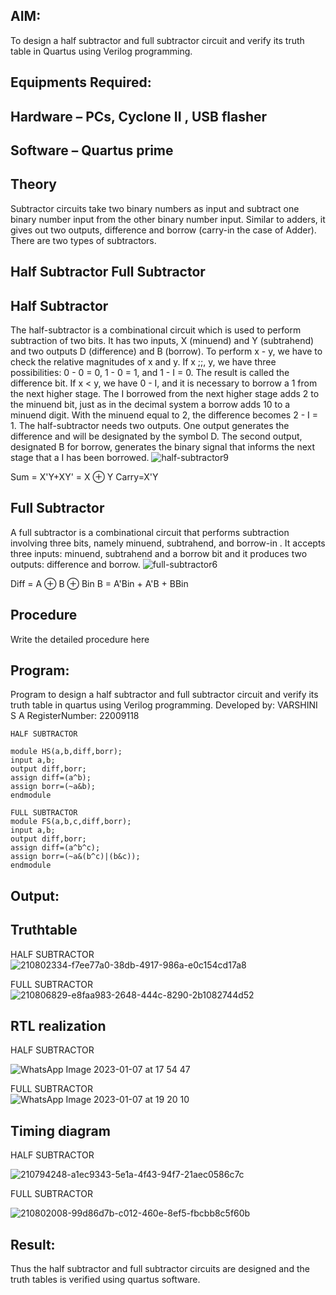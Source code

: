 
## AIM:
To design a half subtractor and full subtractor circuit and verify its truth table in Quartus using Verilog programming.

## Equipments Required:
## Hardware – PCs, Cyclone II , USB flasher
## Software – Quartus prime
## Theory
Subtractor circuits take two binary numbers as input and subtract one binary number input from the other binary number input. Similar to adders, it gives out two outputs, difference and borrow (carry-in the case of Adder). There are two types of subtractors.

## Half Subtractor Full Subtractor
## Half Subtractor
The half-subtractor is a combinational circuit which is used to perform subtraction of two bits. It has two inputs, X (minuend) and Y (subtrahend) and two outputs D (difference) and B (borrow). To perform x - y, we have to check the relative magnitudes of x and y. If x ;;, y, we have three possibilities: 0 - 0 = 0, 1 - 0 = 1, and 1 - I = 0. The result is called the difference bit. If x < y, we have 0 - I, and it is necessary to borrow a 1 from the next higher stage. The I borrowed from the next higher stage adds 2 to the minuend bit, just as in the decimal system a borrow adds 10 to a minuend digit. With the minuend equal to 2, the difference becomes 2 - I = 1. The half-subtractor needs two outputs. One output generates the difference and will be designated by the symbol D. The second output, designated B for borrow, generates the binary signal that informs the next stage that a I has been borrowed.
![half-subtractor9](https://user-images.githubusercontent.com/36288975/166112538-58c3bc7c-ee5d-4e6a-ac8d-8e8328efe27a.png)


Sum = X'Y+XY' = X ⊕ Y
Carry=X'Y

## Full Subtractor
A full subtractor is a combinational circuit that performs subtraction involving three bits, namely minuend, subtrahend, and borrow-in . It accepts three inputs: minuend, subtrahend and a borrow bit and it produces two outputs: difference and borrow. 
![full-subtractor6](https://user-images.githubusercontent.com/36288975/166112541-24c68359-3de8-4674-ae22-8272ffc385ed.png)


Diff = A ⊕ B ⊕ Bin B = A'Bin + A'B + BBin

## Procedure

Write the detailed procedure here 


## Program:

Program to design a half subtractor and full subtractor circuit and verify its truth table in quartus using Verilog programming.
Developed by: VARSHINI S A
RegisterNumber:  22009118
```
HALF SUBTRACTOR  

module HS(a,b,diff,borr);
input a,b;
output diff,borr;
assign diff=(a^b);
assign borr=(~a&b);
endmodule  

FULL SUBTRACTOR  
module FS(a,b,c,diff,borr);
input a,b;
output diff,borr;
assign diff=(a^b^c);
assign borr=(~a&(b^c)|(b&c));
endmodule  
```


## Output:

## Truthtable
HALF SUBTRACTOR  
![210802334-f7ee77a0-38db-4917-986a-e0c154cd17a8](https://user-images.githubusercontent.com/119401150/211158630-236c4741-5a89-4130-ad26-d62e00cc57a4.jpg)


FULL SUBTRACTOR  
![210806829-e8faa983-2648-444c-8290-2b1082744d52](https://user-images.githubusercontent.com/119401150/211158632-285c8914-abbd-4705-9539-feb2b7855cdd.jpg)




##  RTL realization

HALF SUBTRACTOR  

![WhatsApp Image 2023-01-07 at 17 54 47](https://user-images.githubusercontent.com/119401150/211158685-885abedd-0230-4745-8c9a-3cafefaa5e11.jpg)


FULL SUBTRACTOR  
![WhatsApp Image 2023-01-07 at 19 20 10](https://user-images.githubusercontent.com/119401150/211158674-919eb04f-6256-46af-9ce4-2f9e72df6299.jpg)



## Timing diagram 
HALF SUBTRACTOR  

![210794248-a1ec9343-5e1a-4f43-94f7-21aec0586c7c](https://user-images.githubusercontent.com/119401150/211158648-a9ca8b11-d93d-4b3a-aeca-7cc5a733b12f.png)


FULL SUBTRACTOR  

![210802008-99d86d7b-c012-460e-8ef5-fbcbb8c5f60b](https://user-images.githubusercontent.com/119401150/211158651-9b4bbe02-7566-4136-b689-e7e583ae3f8a.png)

## Result:
Thus the half subtractor and full subtractor circuits are designed and the truth tables is verified using quartus software.

